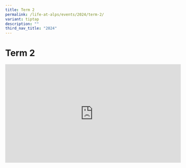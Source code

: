 ```yaml
---
title: Term 2
permalink: /life-at-alps/events/2024/term-2/
variant: tiptap
description: ""
third_nav_title: "2024"
---
```

<h1>Term 2</h1>
<p></p>
<div class="iframe-wrapper">
<iframe height="315" width="560" allowfullscreen="true" frameborder="0" src="https://www.youtube.com/embed/RCQEFxo5Up4?si=lvHICHVQgfVjK4AB"></iframe>
</div>
<p></p>